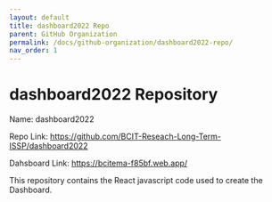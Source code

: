 ```yaml
---
layout: default
title: dashboard2022 Repo
parent: GitHub Organization
permalink: /docs/github-organization/dashboard2022-repo/
nav_order: 1
---
```


# dashboard2022 Repository

Name: dashboard2022

Repo Link: <a href="https://github.com/BCIT-Reseach-Long-Term-ISSP/dashboard2022">https://github.com/BCIT-Reseach-Long-Term-ISSP/dashboard2022</a>

Dahsboard Link: <a href="https://bcitema-f85bf.web.app/">https://bcitema-f85bf.web.app/</a>

This repository contains the React javascript code used to create the Dashboard.
